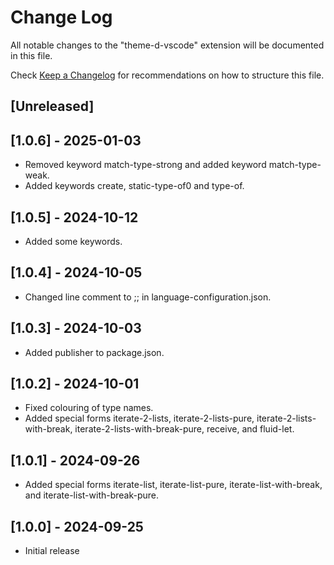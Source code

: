 # Change Log

All notable changes to the "theme-d-vscode" extension will be documented in this file.

Check [Keep a Changelog](http://keepachangelog.com/) for recommendations on how to structure this file.

## [Unreleased]

## [1.0.6] - 2025-01-03

- Removed keyword match-type-strong and added keyword match-type-weak.
- Added keywords create, static-type-of0 and type-of.

## [1.0.5] - 2024-10-12

- Added some keywords.

## [1.0.4] - 2024-10-05

- Changed line comment to ;; in language-configuration.json.

## [1.0.3] - 2024-10-03

- Added publisher to package.json.

## [1.0.2] - 2024-10-01

- Fixed colouring of type names.
- Added special forms iterate-2-lists, iterate-2-lists-pure,
  iterate-2-lists-with-break, iterate-2-lists-with-break-pure,
  receive, and fluid-let.

## [1.0.1] - 2024-09-26

- Added special forms iterate-list, iterate-list-pure, iterate-list-with-break,
  and iterate-list-with-break-pure.

## [1.0.0] - 2024-09-25

- Initial release

